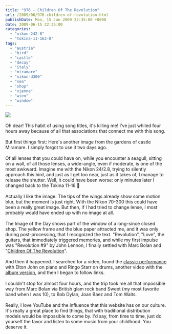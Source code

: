 ```yaml
---
title: "976 - Children Of The Revolution"
url: /2009/06/976-children-of-revolution.html
publishDate: Mon, 15 Jun 2009 22:35:00 +0000
date: 2009-06-15 22:35:00
categories: 
  - "nikon-242-8"
  - "tokina-11-162-8"
tags: 
  - "austria"
  - "bird"
  - "castle"
  - "decay"
  - "italy"
  - "miramare"
  - "nikon-d300"
  - "sea"
  - "shop"
  - "vienna"
  - "wien"
  - "window"
---
```

<a href="https://d25zfm9zpd7gm5.cloudfront.net/1200x1200/2009/20090615_082718_ps.jpg" target="_blank"><img src="https://d25zfm9zpd7gm5.cloudfront.net/0600x0600/2009/20090615_082718_ps.jpg"/></a><br/><br/>Oh dear! This habit of using song titles, it's killing me! I've just whiled four hours away because of all that associations that connect me with this song.<br/><br/>But first things first: Here's another image from the gardens of castle Miramare. I simply forgot to use it two days ago.<br/><br/><a href="https://d25zfm9zpd7gm5.cloudfront.net/1200x1200/2009/20090613_105924_ps.jpg" target="_blank"><img alt="" border="0" src="https://d25zfm9zpd7gm5.cloudfront.net/0150x0150/2009/20090613_105924_ps.jpg" style="margin: 10pt 10px 10px 0pt; float: right;"/></a> Of all lenses that you could have on, while you encounter a seagull, sitting on a wall, of all those lenses, a wide-angle, even if moderate, is one of the most awkward. Imagine me with the Nikon 24/2.8, trying to silently approach this bird, and just as I get too near, just as it takes of, I manage to release the shutter. Well, it could have been worse: only minutes later I changed back to the Tokina 11-16 🙂<br/><br/>Actually I like the image. The tips of the wings already show some motion blur, but the moment is just right. With the Nikon 70-300 this could have been a really great image. But then, if I had tried to change lense, I most probably would have ended up with no image at all.<br/><br/>The Image of the Day shows part of the window of a long-since closed shop. The yellow frame and the blue paper attracted me, and it was only during post-processing, that I recognized the text. "Revolution", "Love", the guitars, that immediately triggered memories, and while my first impulse was "Revolution #9" by John Lennon, I finally settled with Marc Bolan and "<a href="http://www.lyricsmode.com/lyrics/t/t_rex/children_of_the_revolution.html" target="_blank">Children Of The Revolution</a>".<br/><br/> And then it happened. I searched for a video, found the <a href="http://www.youtube.com/watch?v=8xJ_agcMy5c&feature=related">classic performance</a> with Elton John on piano and Ringo Starr on drums, another video with the <a href="http://www.youtube.com/watch?v=6u1CB5xzbm8&feature=related">album version</a>, and then I began to follow links. <br/><br/>I couldn't stop for almost four hours, and the trip took me all that impossible way from Marc Bolan via British glam rock band Sweet (my most favorite band when I was 10), to Bob Dylan, Joan Baez and Tom Waits.<br/><br/>Really, I love YouTube and the influence that this website has on our culture. It's really a great place to find things, that with traditional distribution models would be impossible to come by. I'd say, from time to time, just do yourself the favor and listen to some music from your childhood. You deserve it.

